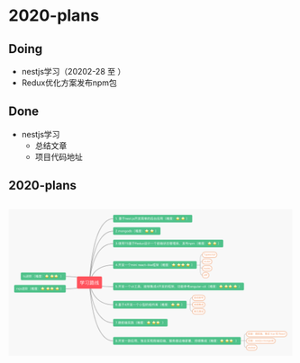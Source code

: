 # 2020-plans

## Doing
- nestjs学习（20202-28 至 ）
- Redux优化方案发布npm包

## Done
- nestjs学习
  - 总结文章
  - 项目代码地址 

## 2020-plans

## ![2020-plansTarget](./imgs/2020-plans.png)


